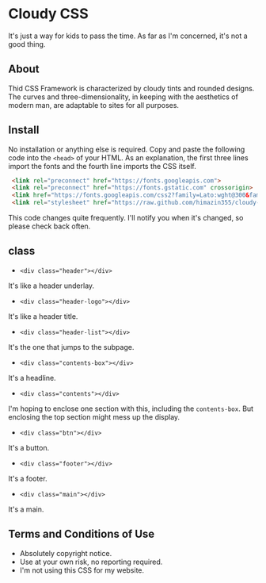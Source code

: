 # Cloudy CSS
It's just a way for kids to pass the time. As far as I'm concerned, it's not a good thing.
## About
Thid CSS Framework is characterized by cloudy tints and rounded designs.
The curves and three-dimensionality, in keeping with the aesthetics of modern man, are adaptable to sites for all purposes.
## Install
No installation or anything else is required. 
Copy and paste the following code into the ```<head>``` of your HTML. 
As an explanation, the first three lines import the fonts and the fourth line imports the CSS itself.
```html 
 <link rel="preconnect" href="https://fonts.googleapis.com">   
 <link rel="preconnect" href="https://fonts.gstatic.com" crossorigin>   
 <link href="https://fonts.googleapis.com/css2?family=Lato:wght@300&family=M+PLUS+Rounded+1c:wght@300&display=swap" rel="stylesheet">
 <link rel="stylesheet" href="https://raw.github.com/himazin355/cloudy-css/cloudy.css">  
```
This code changes quite frequently. 
I'll notify you when it's changed, so please check back often.
## class
* ```<div class="header"></div>```

It's like a header underlay.
* ```<div class="header-logo"></div>```

It's like a header title.
* ```<div class="header-list"></div>```

It's the one that jumps to the subpage.
* ```<div class="contents-box"></div>```

It's a headline.
* ```<div class="contents"></div>```

I'm hoping to enclose one section with this, including the ```contents-box```.
But enclosing the top section might mess up the display.
* ```<div class="btn"></div>```

It's a button.
* ```<div class="footer"></div>```

It's a footer.
* ```<div class="main"></div>```

It's a main.
## Terms and Conditions of Use
* Absolutely copyright notice.
* Use at your own risk, no reporting required.
* I'm not using this CSS for my website.
